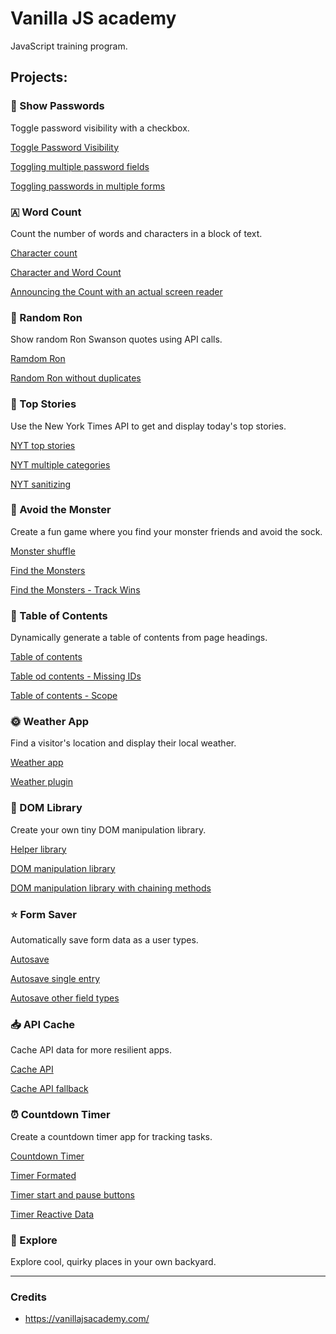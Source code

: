 # Vanilla JS academy 

JavaScript training program.

  ## Projects:

### 🔑 Show Passwords
Toggle password visibility with a checkbox.

[Toggle Password Visibility](https://github.com/sandix34/Vanilla-JS-Academy/tree/master/Toggle-Password-Visibility)

[Toggling multiple password fields](https://github.com/sandix34/Vanilla-JS-Academy/tree/master/Toggling-multiple-password-fields)

[Toggling passwords in multiple forms](https://github.com/sandix34/Vanilla-JS-Academy/tree/master/Toggling-passwords-in-multiple-forms)

### 🇦 Word Count
Count the number of words and characters in a block of text.

[Character count](https://github.com/sandix34/Vanilla-JS-Academy/tree/master/Character-count)

[Character and Word Count](https://github.com/sandix34/Vanilla-JS-Academy/tree/master/Character-and-word-count)

[Announcing the Count with an actual screen reader](https://github.com/sandix34/Vanilla-JS-Academy/tree/master/Character-and-word-count-accessibility)

### 🔀 Random Ron
Show random Ron Swanson quotes using API calls.

[Ramdom Ron](https://github.com/sandix34/Vanilla-JS-Academy/tree/master/Random-ron)

[Random Ron without duplicates](https://courses.gomakethings.com/academy/2020-10/project-random-ron-without-duplicates/)

### 📰 Top Stories
Use the New York Times API to get and display today's top stories.

[NYT top stories](https://github.com/sandix34/Vanilla-JS-Academy/tree/master/NYT-top-stories)

[NYT multiple categories](https://github.com/sandix34/Vanilla-JS-Academy/tree/master/NYT-multiple-categories)

[NYT sanitizing](https://github.com/sandix34/Vanilla-JS-Academy/tree/master/NYT-sanitizing)

### 👾 Avoid the Monster
Create a fun game where you find your monster friends and avoid the sock.

[Monster shuffle](https://github.com/sandix34/Vanilla-JS-Academy/tree/master/Monster-shuffle)

[Find the Monsters](https://github.com/sandix34/Vanilla-JS-Academy/tree/master/Find-the-monsters)

[Find the Monsters - Track Wins](https://github.com/sandix34/Vanilla-JS-Academy/tree/master/Fint-the-monsters-Track-wins)

### 📄 Table of Contents
Dynamically generate a table of contents from page headings.

[Table of contents](https://github.com/sandix34/Vanilla-JS-Academy/tree/master/Table-of-contents)

[Table od contents - Missing IDs](https://github.com/sandix34/Vanilla-JS-Academy/tree/master/Table-of-contents-Missing-IDs)

[Table of contents - Scope](https://github.com/sandix34/Vanilla-JS-Academy/tree/master/Table-of-contents-scope)

### 🌞 Weather App
Find a visitor's location and display their local weather.

[Weather app](https://github.com/sandix34/Vanilla-JS-Academy/tree/master/Weather-app)

[Weather plugin](https://github.com/sandix34/Vanilla-JS-Academy/tree/master/Weather-plugin)

### 📌 DOM Library
Create your own tiny DOM manipulation library.

[Helper library](https://github.com/sandix34/Vanilla-JS-Academy/tree/master/Helper-library)

[DOM manipulation library](https://github.com/sandix34/Vanilla-JS-Academy/tree/master/DOM-manipulation-library)

[DOM manipulation library with chaining methods](https://github.com/sandix34/Vanilla-JS-Academy/tree/master/Library-with-chaining-methods)

### ⭐ Form Saver
Automatically save form data as a user types.

[Autosave](https://github.com/sandix34/Vanilla-JS-Academy/tree/master/Autosave)

[Autosave single entry](https://github.com/sandix34/Vanilla-JS-Academy/tree/master/Autosave-single-entry)

[Autosave other field types](https://github.com/sandix34/Vanilla-JS-Academy/tree/master/Autosave-other-field-types)

### 📥 API Cache
Cache API data for more resilient apps.

[Cache API](https://github.com/sandix34/Vanilla-JS-Academy/tree/master/Cache-API)

[Cache API fallback](https://github.com/sandix34/Vanilla-JS-Academy/tree/master/Cache-API-fallback)

### ⏰ Countdown Timer
Create a countdown timer app for tracking tasks.

[Countdown Timer](https://github.com/sandix34/Vanilla-JS-Academy/tree/master/Countdown-timer)

[Timer Formated](https://github.com/sandix34/Vanilla-JS-Academy/tree/master/Timer-formated)

[Timer start and pause buttons](https://github.com/sandix34/Vanilla-JS-Academy/tree/master/Timer-start%20-and-pause-buttons)

[Timer Reactive Data](https://github.com/sandix34/Vanilla-JS-Academy/tree/master/Timer-reactive-data)

### 🧭 Explore
Explore cool, quirky places in your own backyard.

---
### Credits

* https://vanillajsacademy.com/